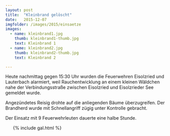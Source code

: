 ```yaml
---
layout: post
title:  "Kleinbrand gelöscht"
date:   2015-12-07
imgfolder: /images/2015/einsaetze
images:
  - name: kleinbrand1.jpg
    thumb: kleinbrand1-thumb.jpg
    text: Kleinbrand 1
  - name: kleinbrand2.jpg
    thumb: kleinbrand2-thumb.jpg
    text: Kleinbrand 2

---
```


Heute nachmittag gegen 15:30 Uhr wurden die Feuerwehren Eisolzried und Lauterbach alarmiert, weil Rauchentwicklung an einem kleinen Wäldchen nahe der Verbindungsstraße zwischen Eisolzried und Eisolzrieder See gemeldet wurde.

Angezündetes Reisig drohte auf die anliegenden Bäume überzugreifen. Der Brandherd wurde mit Schnellangriff zügig unter Kontrolle gebracht. 

Der Einsatz mit 9 Feuerwehrleuten dauerte eine halbe Stunde.

<ul class="posts">
  {% include gal.html %}
</ul>
